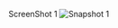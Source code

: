 ScreenShot 1
![Snapshot 1](https://cloud.githubusercontent.com/assets/16992391/13228030/9a12929a-d9bf-11e5-9cb0-a341a2a386a0.JPG)
